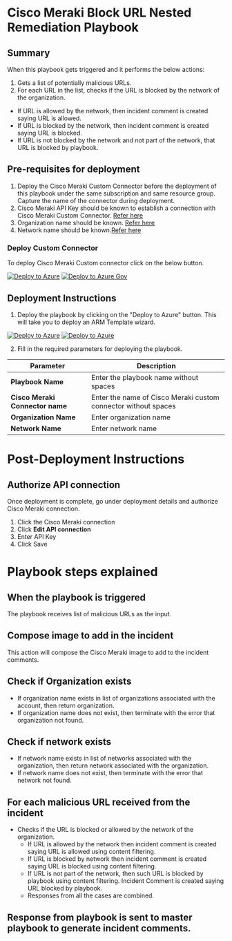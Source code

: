 # Cisco Meraki Block URL Nested Remediation Playbook

## Summary
 When this playbook gets triggered and it performs the below actions:
 1. Gets a list of potentially malicious URLs.
 2. For each URL in the list, checks if the URL is blocked by the network of the organization.
  - If URL is allowed by the network, then incident comment is created saying URL is allowed.
  - If URL is blocked by the network, then incident comment is created saying URL is blocked.
  - If URL is not blocked by the network and not part of the network, that URL is blocked by playbook.


 ## Pre-requisites for deployment
1. Deploy the Cisco Meraki Custom Connector before the deployment of this playbook under the same subscription and same resource group. Capture the name of the connector during deployment.
2. Cisco Meraki API Key should be known to establish a connection with Cisco Meraki Custom Connector. [Refer here](https://developer.cisco.com/meraki/api-v1/#!getting-started/authorization)
3. Organization name should be known. [Refer here](https://developer.cisco.com/meraki/api-v1/#!getting-started/find-your-organization-id)
4. Network name should be known.[Refer here](https://developer.cisco.com/meraki/api-v1/#!getting-started/find-your-network-id)

### Deploy Custom Connector

To deploy Cisco Meraki Custom connector click on the below button.

[![Deploy to Azure](https://aka.ms/deploytoazurebutton)](https://portal.azure.com/#create/Microsoft.Template/uri/https%3A%2F%2Fraw.githubusercontent.com%2FAzure%2FAzure-Sentinel%2Fmaster%2FPlaybooks%2FCiscoMeraki%2FConnector%2FMerakiConnector%2Fazuredeploy.json) [![Deploy to Azure Gov](https://aka.ms/deploytoazuregovbutton)](https://portal.azure.us/#create/Microsoft.Template/uri/https%3A%2F%2Fraw.githubusercontent.com%2FAzure%2FAzure-Sentinel%2Fmaster%2FPlaybooks%2FCiscoMeraki%2FConnector%2FMerakiConnector%2Fazuredeploy.json)

 ## Deployment Instructions
 1. Deploy the playbook by clicking on the "Deploy to Azure" button. This will take you to deploy an ARM Template wizard.

[![Deploy to Azure](https://aka.ms/deploytoazurebutton)](https://portal.azure.com/#create/Microsoft.Template/uri/https%3A%2F%2Fraw.githubusercontent.com%2FAzure%2FAzure-Sentinel%2Ftree%2Fmaster%2FMasterPlaybooks%2FRemediation-URL%2FCisco-Meraki-Remediation-URL%2Fazuredeploy.json) [![Deploy to Azure](https://aka.ms/deploytoazuregovbutton)](https://portal.azure.com/#create/Microsoft.Template/uri/https%3A%2F%2Fraw.githubusercontent.com%2FAzure%2FAzure-Sentinel%2Ftree%2Fmaster%2FMasterPlaybooks%2FRemediation-URL%2FCisco-Meraki-Remediation-URL%2Fazuredeploy.json)


 2. Fill in the required parameters for deploying the playbook.

 | Parameter  | Description |
| ------------- | ------------- |
| **Playbook Name** | Enter the playbook name without spaces |
| **Cisco Meraki Connector name**|Enter the name of Cisco Meraki custom connector without spaces |
| **Organization Name** | Enter organization name |
| **Network Name**| Enter network name |


# Post-Deployment Instructions
##  Authorize API connection
Once deployment is complete, go under deployment details and authorize Cisco Meraki connection.
1.  Click the Cisco Meraki connection
2.  Click **Edit API connection**
3.  Enter API Key
4.  Click Save

# Playbook steps explained
## When the playbook is triggered
  The playbook receives list of malicious URLs as the input.


## Compose image to add in the incident
This action will compose the Cisco Meraki image to add to the incident comments.

## Check if Organization exists
 *  If organization name exists in list of organizations associated with the account, then return organization.
 *  If organization name does not exist, then terminate with the error that organization not found.

 ## Check if network exists
  *  If network name exists in list of networks associated with the organization, then return network associated with the organization.
 *  If network name does not exist, then terminate with the error that network not found.

## For each malicious URL received from the incident
 - Checks if the URL is blocked or allowed by the network of the organization.
   - If URL is allowed by the network then incident comment is created saying URL is allowed using content filtering.
   - If URL is blocked by network then incident comment is created saying URL is blocked using content filtering.
   - If URL is not part of the network, then such URL is blocked by playbook using content filtering. Incident Comment is created saying URL blocked by playbook.
   - Responses from all the cases are combined.

## Response from playbook is sent to master playbook to generate incident comments.
